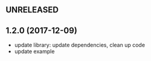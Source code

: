 ## UNRELEASED

## 1.2.0 (2017-12-09)

  * update library: update dependencies, clean up code
  * update example
